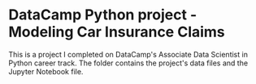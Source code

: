 # DataCamp Python project - Modeling Car Insurance Claims
This is a project I completed on DataCamp's Associate Data Scientist in Python career track. 
The folder contains the project's data files and the Jupyter Notebook file.

